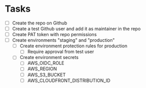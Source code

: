 # Tasks

- [ ] Create the repo on Github
- [ ] Create a test Github user and add it as maintainer in the repo 
- [ ] Create PAT token with repo permissions
- [ ] Create environments "staging" and "production"
  - [ ] Create environment protection rules for production
    - [ ] Require approval from test user
  - [ ] Create environment secrets
    - [ ] AWS_OIDC_ROLE
    - [ ] AWS_REGION
    - [ ] AWS_S3_BUCKET
    - [ ] AWS_CLOUDFRONT_DISTRIBUTION_ID